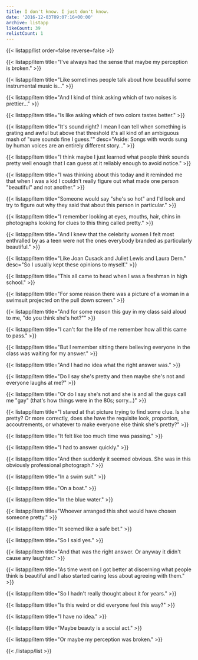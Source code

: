 ```yaml
---
title: I don't know. I just don't know.
date: '2016-12-03T09:07:16+00:00'
archive: listapp
likeCount: 39
relistCount: 1
---
```


<!--more-->

{{< listapp/list order=false reverse=false >}}

   {{< listapp/item title="I've always had the sense that maybe my perception is broken." >}}

   {{< listapp/item title="Like sometimes people talk about how beautiful some instrumental music is..." >}}

   {{< listapp/item title="And I kind of think asking which of two noises is prettier..." >}}

   {{< listapp/item title="Is like asking which of two colors tastes better." >}}

   {{< listapp/item title="It's sound right? I mean I can tell when something is grating and awful but above that threshold it's all kind of an ambiguous mash of \"sure sounds fine I guess.\""
      desc="Aside: Songs with words sung by human voices are an entirely different story..." >}}

   {{< listapp/item title="I think maybe I just learned what people think sounds pretty well enough that I can guess at it reliably enough to avoid notice." >}}

   {{< listapp/item title="I was thinking about this today and it reminded me that when I was a kid I couldn't really figure out what made one person \"beautiful\" and not another." >}}

   {{< listapp/item title="Someone would say \"she's so hot\" and I'd look and try to figure out why they said that about this person in particular." >}}

   {{< listapp/item title="I remember looking at eyes, mouths, hair, chins in photographs looking for clues to this thing called pretty." >}}

   {{< listapp/item title="And I knew that the celebrity women I felt most enthralled by as a teen were not the ones everybody branded as particularly beautiful." >}}

   {{< listapp/item title="Like Joan Cusack and Juliet Lewis and Laura Dern."
      desc="So I usually kept these opinions to myself." >}}

   {{< listapp/item title="This all came to head when I was a freshman in high school." >}}

   {{< listapp/item title="For some reason there was a picture of a woman in a swimsuit projected on the pull down screen." >}}

   {{< listapp/item title="And for some reason this guy in my class said aloud to me, \"do you think she's hot?\"" >}}

   {{< listapp/item title="I can't for the life of me remember how all this came to pass." >}}

   {{< listapp/item title="But I remember sitting there believing everyone in the class was waiting for my answer." >}}

   {{< listapp/item title="And I had no idea what the right answer was." >}}

   {{< listapp/item title="Do I say she's pretty and then maybe she's not and everyone laughs at me?" >}}

   {{< listapp/item title="Or do I say she's not and she is and all the guys call me \"gay\" (that's how things were in the 80s; sorry...)" >}}

   {{< listapp/item title="I stared at that picture trying to find some clue. Is she pretty? Or more correctly, does she have the requisite look, proportion, accoutrements, or whatever to make everyone else think she's pretty?" >}}

   {{< listapp/item title="It felt like too much time was passing." >}}

   {{< listapp/item title="I had to answer quickly." >}}

   {{< listapp/item title="And then suddenly it seemed obvious. She was in this obviously professional photograph." >}}

   {{< listapp/item title="In a swim suit." >}}

   {{< listapp/item title="On a boat." >}}

   {{< listapp/item title="In the blue water." >}}

   {{< listapp/item title="Whoever arranged this shot would have chosen someone pretty." >}}

   {{< listapp/item title="It seemed like a safe bet." >}}

   {{< listapp/item title="So I said yes." >}}

   {{< listapp/item title="And that was the right answer. Or anyway it didn't cause any laughter." >}}

   {{< listapp/item title="As time went on I got better at discerning what people think is beautiful and I also started caring less about agreeing with them." >}}

   {{< listapp/item title="So I hadn't really thought about it for years." >}}

   {{< listapp/item title="Is this weird or did everyone feel this way?" >}}

   {{< listapp/item title="I have no idea." >}}

   {{< listapp/item title="Maybe beauty is a social act." >}}

   {{< listapp/item title="Or maybe my perception was broken." >}}

{{< /listapp/list >}}
